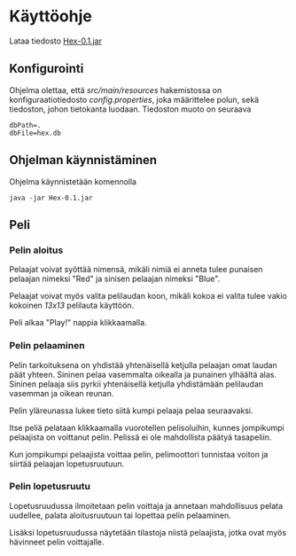 # Käyttöohje

Lataa tiedosto [Hex-0.1.jar](https://github.com/ikanher/otm-harjoitustyo/releases/tag/loppupalautus)

## Konfigurointi

Ohjelma olettaa, että _src/main/resources_ hakemistossa on konfiguraatiotiedosto _config.properties_, joka määrittelee polun, sekä tiedoston, johon tietokanta luodaan. Tiedoston muoto on seuraava

```
dbPath=.
dbFile=hex.db
```

## Ohjelman käynnistäminen

Ohjelma käynnistetään komennolla 

```
java -jar Hex-0.1.jar
```

## Peli

### Pelin aloitus

Pelaajat voivat syöttää nimensä, mikäli nimiä ei anneta tulee punaisen pelaajan nimeksi "Red" ja sinisen pelaajan nimeksi "Blue".

Pelaajat voivat myös valita pelilaudan koon, mikäli kokoa ei valita tulee vakio kokoinen _13x13_ pelilauta käyttöön.

Peli alkaa "Play!" nappia klikkaamalla.

### Pelin pelaaminen

Pelin tarkoituksena on yhdistää yhtenäisellä ketjulla pelaajan omat laudan päät yhteen. Sininen pelaa vasemmalta oikealla ja punainen ylhäältä alas. Sininen pelaaja siis pyrkii yhtenäisellä ketjulla yhdistämään pelilaudan vasemman ja oikean reunan.

Pelin yläreunassa lukee tieto siitä kumpi pelaaja pelaa seuraavaksi.

Itse peliä pelataan klikkaamalla vuorotellen pelisoluihin, kunnes jompikumpi pelaajista on voittanut pelin. Pelissä ei ole mahdollista päätyä tasapeliin.

Kun jompikumpi pelaajista voittaa pelin, pelimoottori tunnistaa voiton ja siirtää pelaajan lopetusruutuun.

### Pelin lopetusruutu

Lopetusruudussa ilmoitetaan pelin voittaja ja annetaan mahdollisuus pelata uudellee, palata aloitusruutuun tai lopettaa pelin pelaaminen.

Lisäksi lopetusruudussa näytetään tilastoja niistä pelaajista, jotka ovat myös hävinneet pelin voittajalle.

